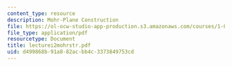```yaml
---
content_type: resource
description: Mohr-Plane Construction
file: https://ol-ocw-studio-app-production.s3.amazonaws.com/courses/1-033-mechanics-of-material-systems-an-energy-approach-fall-2003/d499868b91a882acbb4c3373849753cd_lecturei2mohrstr.pdf
file_type: application/pdf
resourcetype: Document
title: lecturei2mohrstr.pdf
uid: d499868b-91a8-82ac-bb4c-3373849753cd
---
```

